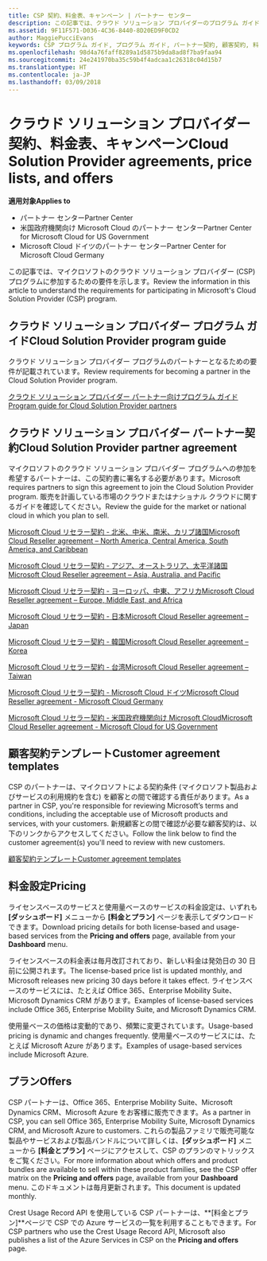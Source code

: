 ```yaml
---
title: CSP 契約、料金表、キャンペーン | パートナー センター
description: この記事では、クラウド ソリューション プロバイダーのプログラム ガイド、パートナー契約、顧客契約、料金表、提供できる製品とサービスへのリンクを示します。
ms.assetid: 9F11F571-D036-4C36-8440-8D20ED9F0CD2
author: MaggiePucciEvans
keywords: CSP プログラム ガイド, プログラム ガイド, パートナー契約, 顧客契約, 料金表, キャンペーン
ms.openlocfilehash: 98d4a76faff8289a1d5875b9da8ad8f7ba9faa94
ms.sourcegitcommit: 24e241970ba35c59b4f4adcaa1c26318c04d15b7
ms.translationtype: HT
ms.contentlocale: ja-JP
ms.lasthandoff: 03/09/2018
---
```

# <a name="cloud-solution-provider-agreements-price-lists-and-offers"></a><span data-ttu-id="11bc9-104">クラウド ソリューション プロバイダー契約、料金表、キャンペーン</span><span class="sxs-lookup"><span data-stu-id="11bc9-104">Cloud Solution Provider agreements, price lists, and offers</span></span>

**<span data-ttu-id="11bc9-105">適用対象</span><span class="sxs-lookup"><span data-stu-id="11bc9-105">Applies to</span></span>**

-  <span data-ttu-id="11bc9-106">パートナー センター</span><span class="sxs-lookup"><span data-stu-id="11bc9-106">Partner Center</span></span>
-  <span data-ttu-id="11bc9-107">米国政府機関向け Microsoft Cloud のパートナー センター</span><span class="sxs-lookup"><span data-stu-id="11bc9-107">Partner Center for Microsoft Cloud for US Government</span></span>
-  <span data-ttu-id="11bc9-108">Microsoft Cloud ドイツのパートナー センター</span><span class="sxs-lookup"><span data-stu-id="11bc9-108">Partner Center for Microsoft Cloud Germany</span></span>


<span data-ttu-id="11bc9-109">この記事では、マイクロソフトのクラウド ソリューション プロバイダー (CSP) プログラムに参加するための要件を示します。</span><span class="sxs-lookup"><span data-stu-id="11bc9-109">Review the information in this article to understand the requirements for participating in Microsoft's Cloud Solution Provider (CSP) program.</span></span> 

## <a href="" id="programguide"></a><span data-ttu-id="11bc9-110">クラウド ソリューション プロバイダー プログラム ガイド</span><span class="sxs-lookup"><span data-stu-id="11bc9-110">Cloud Solution Provider program guide</span></span>


<span data-ttu-id="11bc9-111">クラウド ソリューション プロバイダー プログラムのパートナーとなるための要件が記載されています。</span><span class="sxs-lookup"><span data-stu-id="11bc9-111">Review requirements for becoming a partner in the Cloud Solution Provider program.</span></span>

[<span data-ttu-id="11bc9-112">クラウド ソリューション プロバイダー パートナー向けプログラム ガイド</span><span class="sxs-lookup"><span data-stu-id="11bc9-112">Program guide for Cloud Solution Provider partners</span></span>](http://go.microsoft.com/fwlink/p/?LinkId=617100)

## <a href="" id="partneragreement"></a><span data-ttu-id="11bc9-113">クラウド ソリューション プロバイダー パートナー契約</span><span class="sxs-lookup"><span data-stu-id="11bc9-113">Cloud Solution Provider partner agreement</span></span>


<span data-ttu-id="11bc9-114">マイクロソフトのクラウド ソリューション プロバイダー プログラムへの参加を希望するパートナーは、この契約書に署名する必要があります。</span><span class="sxs-lookup"><span data-stu-id="11bc9-114">Microsoft requires partners to sign this agreement to join the Cloud Solution Provider program.</span></span> <span data-ttu-id="11bc9-115">販売を計画している市場のクラウドまたはナショナル クラウドに関するガイドを確認してください。</span><span class="sxs-lookup"><span data-stu-id="11bc9-115">Review the guide for the market or national cloud in which you plan to sell.</span></span>

[<span data-ttu-id="11bc9-116">Microsoft Cloud リセラー契約 - 北米、中米、南米、カリブ諸国</span><span class="sxs-lookup"><span data-stu-id="11bc9-116">Microsoft Cloud Reseller agreement – North America, Central America, South America, and Caribbean</span></span>](http://download.microsoft.com/download/2/C/8/2C8CAC17-FCE7-4F51-9556-4D77C7022DF5/MCRA2017_AOC_ENG_Sep20172_CR.pdf)

[<span data-ttu-id="11bc9-117">Microsoft Cloud リセラー契約 - アジア、オーストラリア、太平洋諸国</span><span class="sxs-lookup"><span data-stu-id="11bc9-117">Microsoft Cloud Reseller agreement – Asia, Australia, and Pacific</span></span>](http://download.microsoft.com/download/2/C/8/2C8CAC17-FCE7-4F51-9556-4D77C7022DF5/MCRA2017_APOC_ENG_Sep20172_CR.pdf)

[<span data-ttu-id="11bc9-118">Microsoft Cloud リセラー契約 - ヨーロッパ、中東、アフリカ</span><span class="sxs-lookup"><span data-stu-id="11bc9-118">Microsoft Cloud Reseller agreement – Europe, Middle East, and Africa</span></span>](http://download.microsoft.com/download/2/C/8/2C8CAC17-FCE7-4F51-9556-4D77C7022DF5/MCRA2017_EOC_ENG_Sep20172_CR.pdf)

[<span data-ttu-id="11bc9-119">Microsoft Cloud リセラー契約 - 日本</span><span class="sxs-lookup"><span data-stu-id="11bc9-119">Microsoft Cloud Reseller agreement – Japan</span></span>](http://download.microsoft.com/download/2/C/8/2C8CAC17-FCE7-4F51-9556-4D77C7022DF5/MCRA2017_JPN_ENG_Sep20172_CR.pdf)

[<span data-ttu-id="11bc9-120">Microsoft Cloud リセラー契約 - 韓国</span><span class="sxs-lookup"><span data-stu-id="11bc9-120">Microsoft Cloud Reseller agreement – Korea</span></span>](http://download.microsoft.com/download/2/C/8/2C8CAC17-FCE7-4F51-9556-4D77C7022DF5/MCRA2017_KOR_ENG_Sep20172_CR.pdf)

[<span data-ttu-id="11bc9-121">Microsoft Cloud リセラー契約 - 台湾</span><span class="sxs-lookup"><span data-stu-id="11bc9-121">Microsoft Cloud Reseller agreement – Taiwan</span></span>](http://download.microsoft.com/download/2/C/8/2C8CAC17-FCE7-4F51-9556-4D77C7022DF5/MCRA2017_TAI_ENG_Sep20172_CR.pdf)

[<span data-ttu-id="11bc9-122">Microsoft Cloud リセラー契約 - Microsoft Cloud ドイツ</span><span class="sxs-lookup"><span data-stu-id="11bc9-122">Microsoft Cloud Reseller agreement - Microsoft Cloud Germany</span></span>](http://download.microsoft.com/download/2/C/8/2C8CAC17-FCE7-4F51-9556-4D77C7022DF5/MCRA2017_EOC_GER_ENG_Sep20172_CR_GermanCloud.pdf)

[<span data-ttu-id="11bc9-123">Microsoft Cloud リセラー契約 - 米国政府機関向け Microsoft Cloud</span><span class="sxs-lookup"><span data-stu-id="11bc9-123">Microsoft Cloud Reseller agreement - Microsoft Cloud for US Government</span></span>](http://download.microsoft.com/download/2/C/8/2C8CAC17-FCE7-4F51-9556-4D77C7022DF5/MCRA2017_AOC_USGCC_ENG_Sep20172_CR.pdf)

## <a href="" id="customeragreementtemplate"></a><span data-ttu-id="11bc9-124">顧客契約テンプレート</span><span class="sxs-lookup"><span data-stu-id="11bc9-124">Customer agreement templates</span></span>


<span data-ttu-id="11bc9-125">CSP のパートナーは、マイクロソフトによる契約条件 (マイクロソフト製品およびサービスの利用規約を含む) を顧客との間で確認する責任があります。</span><span class="sxs-lookup"><span data-stu-id="11bc9-125">As a partner in CSP, you're responsible for reviewing Microsoft’s terms and conditions, including the acceptable use of Microsoft products and services, with your customers.</span></span> <span data-ttu-id="11bc9-126">新規顧客との間で確認が必要な顧客契約は、以下のリンクからアクセスしてください。</span><span class="sxs-lookup"><span data-stu-id="11bc9-126">Follow the link below to find the customer agreement(s) you'll need to review with new customers.</span></span> 

[<span data-ttu-id="11bc9-127">顧客契約テンプレート</span><span class="sxs-lookup"><span data-stu-id="11bc9-127">Customer agreement templates</span></span>](agreements.md)

## <a name="pricing"></a><span data-ttu-id="11bc9-128">料金設定</span><span class="sxs-lookup"><span data-stu-id="11bc9-128">Pricing</span></span>


<span data-ttu-id="11bc9-129">ライセンスベースのサービスと使用量ベースのサービスの料金設定は、いずれも **[ダッシュボード]** メニューから **[料金とプラン]** ページを表示してダウンロードできます。</span><span class="sxs-lookup"><span data-stu-id="11bc9-129">Download pricing details for both license-based and usage-based services from the **Pricing and offers** page, available from your **Dashboard** menu.</span></span> 

<span data-ttu-id="11bc9-130">ライセンスベースの料金表は毎月改訂されており、新しい料金は発効日の 30 日前に公開されます。</span><span class="sxs-lookup"><span data-stu-id="11bc9-130">The license-based price list is updated monthly, and Microsoft releases new pricing 30 days before it takes effect.</span></span> <span data-ttu-id="11bc9-131">ライセンスベースのサービスには、たとえば Office 365、Enterprise Mobility Suite、Microsoft Dynamics CRM があります。</span><span class="sxs-lookup"><span data-stu-id="11bc9-131">Examples of license-based services include Office 365, Enterprise Mobility Suite, and Microsoft Dynamics CRM.</span></span> 

<span data-ttu-id="11bc9-132">使用量ベースの価格は変動的であり、頻繁に変更されています。</span><span class="sxs-lookup"><span data-stu-id="11bc9-132">Usage-based pricing is dynamic and changes frequently.</span></span> <span data-ttu-id="11bc9-133">使用量ベースのサービスには、たとえば Microsoft Azure があります。</span><span class="sxs-lookup"><span data-stu-id="11bc9-133">Examples of usage-based services include Microsoft Azure.</span></span>


## <a name="offers"></a><span data-ttu-id="11bc9-134">プラン</span><span class="sxs-lookup"><span data-stu-id="11bc9-134">Offers</span></span>


<span data-ttu-id="11bc9-135">CSP パートナーは、Office 365、Enterprise Mobility Suite、Microsoft Dynamics CRM、Microsoft Azure をお客様に販売できます。</span><span class="sxs-lookup"><span data-stu-id="11bc9-135">As a partner in CSP, you can sell Office 365, Enterprise Mobility Suite, Microsoft Dynamics CRM, and Microsoft Azure to customers.</span></span> <span data-ttu-id="11bc9-136">これらの製品ファミリで販売可能な製品やサービスおよび製品バンドルについて詳しくは、**[ダッシュボード]** メニューから **[料金とプラン]** ページにアクセスして、CSP のプランのマトリックスをご覧ください。</span><span class="sxs-lookup"><span data-stu-id="11bc9-136">For more information about which offers and product bundles are available to sell within these product families, see the CSP offer matrix on the **Pricing and offers** page, available from your **Dashboard** menu.</span></span> <span data-ttu-id="11bc9-137">このドキュメントは毎月更新されます。</span><span class="sxs-lookup"><span data-stu-id="11bc9-137">This document is updated monthly.</span></span>

<span data-ttu-id="11bc9-138">Crest Usage Record API を使用している CSP パートナーは、**[料金とプラン]**ページで CSP での Azure サービスの一覧を利用することもできます。</span><span class="sxs-lookup"><span data-stu-id="11bc9-138">For CSP partners who use the Crest Usage Record API, Microsoft also publishes a list of the Azure Services in CSP on the **Pricing and offers** page.</span></span>


